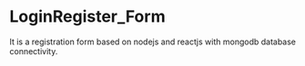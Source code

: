 # LoginRegister_Form
It is a registration form based on nodejs and reactjs with mongodb database connectivity.
